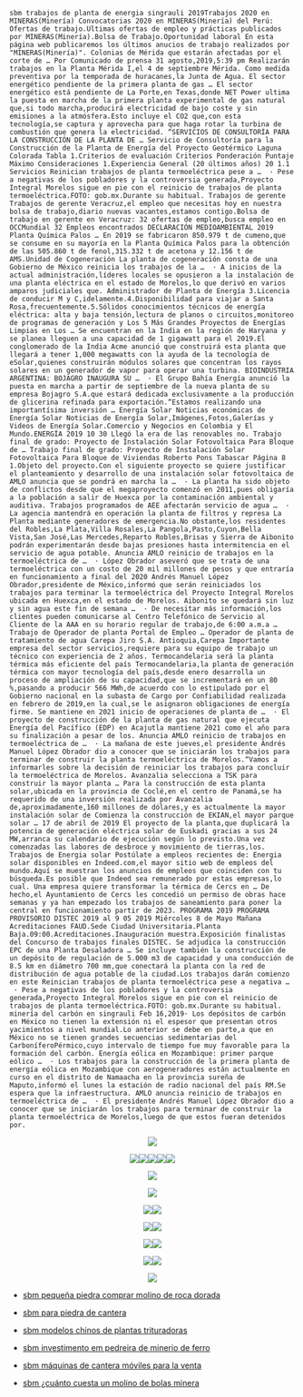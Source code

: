 
```
sbm trabajos de planta de energia singrauli 2019Trabajos 2020 en MINERAS(Minería) Convocatorias 2020 en MINERAS(Minería) del Perú: Ofertas de trabajo.Ultimas ofertas de empleo y prácticas publicados por MINERAS(Minería).Bolsa de Trabajo.Oportunidad laboral En esta página web publicaremos los últimos anucios de trabajo realizados por "MINERAS(Minería)". Colonias de Mérida que estarán afectadas por el corte de … Por Comunicado de prensa 31 agosto,2019,5:39 pm Realizarán trabajos en la Planta Mérida I,el 4 de septiembre Mérida. Como medida preventiva por la temporada de huracanes,la Junta de Agua. El sector energético pendiente de la primera planta de gas … El sector energético está pendiente de La Porte,en Texas,donde NET Power ultima la puesta en marcha de la primera planta experimental de gas natural que,si todo marcha,producirá electricidad de bajo coste y sin emisiones a la atmósfera.Esto incluye el CO2 que,con esta tecnología,se captura y aprovecha para que haga rotar la turbina de combustión que genera la electricidad. “SERVICIOS DE CONSULTORÍA PARA LA CONSTRUCCIÓN DE LA PLANTA DE … Servicio de Consultoría para la Construcción de la Planta de Energía del Proyecto Geotérmico Laguna Colorada Tabla 1.Criterios de evaluación Criterios Ponderación Puntaje Máximo Consideraciones 1.Experiencia General (20 últimos años) 20 1.1 Servicios Reinician trabajos de planta termoeléctrica pese a …  · Pese a negativas de los pobladores y la controversia generada,Proyecto Integral Morelos sigue en pie con el reinicio de trabajos de planta termoeléctrica.FOTO: gob.mx.Durante su habitual. Trabajos de gerente Trabajos de gerente Veracruz,el empleo que necesitas hoy en nuestra bolsa de trabajo,diario nuevas vacantes,estamos contigo.Bolsa de trabajo en gerente en Veracruz: 32 ofertas de empleo,busca empleo en OCCMundial 32 Empleos encontrados DECLARACIÓN MEDIOAMBIENTAL 2019 Planta Química Palos … En 2019 se fabricaron 850.979 t de cumeno,que se consume en su mayoría en la Planta Química Palos para la obtención de las 505.860 t de fenol,315.332 t de acetona y 12.156 t de AMS.Unidad de Cogeneración La planta de cogeneración consta de una Gobierno de México reinicia los trabajos de la …  · A inicios de la actual administración,líderes locales se opusieron a la instalación de una planta eléctrica en el estado de Morelos,lo que derivó en varios amparos judiciales que. Administrador de Planta de Energía 3.Licencia de conducir M y C,idelamente.4.Disponibilidad para viajar a Santa Rosa,frecuentemente.5.Sólidos conocimientos técnicos de energía eléctrica: alta y baja tensión,lectura de planos o circuitos,monitoreo de programas de generación y Los 5 Más Grandes Proyectos de Energías Limpias en Los … Se encuentran en la India en la región de Haryana y se planea lleguen a una capacidad de 1 gigawatt para el 2019.El conglomerado de la India Acme anunció que construirá esta planta que llegará a tener 1,000 megawatts con la ayuda de la tecnología de eSolar,quienes construirán módulos solares que concentran los rayos solares en un generador de vapor para operar una turbina. BIOINDUSTRIA ARGENTINA: BOJAGRO INAUGURA SU …  · El Grupo Bahía Energía anunció la puesta en marcha a partir de septiembre de la nueva planta de su empresa Bojagro S.A.que estará dedicada exclusivamente a la producción de glicerina refinada para exportación.“Estamos realizando una importantísima inversión … Energía Solar Noticias económicas de Energía Solar Noticias de Energía Solar,Imágenes,Fotos,Galerías y Videos de Energía Solar.Comercio y Negocios en Colombia y El Mundo.ENERGÍA 2019 10 30 Llegó la era de las renovables no. Trabajo final de grado: Proyecto de Instalación Solar Fotovoltaica Para Bloque de … Trabajo final de grado: Proyecto de Instalación Solar Fotovoltaica Para Bloque de Viviendas Roberto Pons Tabascar Página 8 1.Objeto del proyecto.Con el siguiente proyecto se quiere justificar el planteamiento y desarrollo de una instalación solar fotovoltaica de AMLO anuncia que se pondrá en marcha la …  · La planta ha sido objeto de conflictos desde que el megaproyecto comenzó en 2011,pues obligaría a la población a salir de Huexca por la contaminación ambiental y auditiva. Trabajos programados de AEE afectarán servicio de agua …  · La agencia mantendrá en operación la planta de filtros y represa La Planta mediante generadores de emergencia.No obstante,los residentes del Robles,La Plata,Villa Rosales,La Pangola,Pasto,Cuyon,Bella Vista,San José,Las Mercedes,Reparto Robles,Brisas y Sierra de Aibonito podrán experimentarán desde bajas presiones hasta intermitencia en el servicio de agua potable. Anuncia AMLO reinicio de trabajos en la termoeléctrica de …  · López Obrador aseveró que se trata de una termoeléctrica con un costo de 20 mil millones de pesos y que entraría en funcionamiento a final del 2020 Andrés Manuel López Obrador,presidente de México,informó que serán reiniciados los trabajos para terminar la termoeléctrica del Proyecto Integral Morelos ubicada en Huexca,en el estado de Morelos. Aibonito se quedará sin luz y sin agua este fin de semana …  · De necesitar más información,los clientes pueden comunicarse al Centro Telefónico de Servicio al Cliente de la AAA en su horario regular de trabajo,de 6:00 a.m.a … Trabajo de Operador de planta Portal de Empleo … Operador de planta de tratamiento de agua Carepa Jiro S.A. Antioquia,Carepa Importante empresa del sector servicios,requiere para su equipo de trabajo un técnico con experiencia de 2 años. Termocandelaria será la planta térmica más eficiente del país Termocandelaria,la planta de generación térmica con mayor tecnología del país,desde enero desarrolla un proceso de ampliación de su capacidad,que se incrementará en un 80 %,pasando a producir 566 MWh,de acuerdo con lo estipulado por el Gobierno nacional en la subasta de Cargo por Confiabilidad realizada en febrero de 2019,en la cual,se le asignaron obligaciones de energía firme. Se mantiene en 2021 inicio de operaciones de planta de …  · El proyecto de construcción de la planta de gas natural que ejecuta Energía del Pacífico (EDP) en Acajutla mantiene 2021 como el año para su finalización a pesar de los. Anuncia AMLO reinicio de trabajos en termoeléctrica de …  · La mañana de este jueves,el presidente Andrés Manuel López Obrador dio a conocer que se iniciarán los trabajos para terminar de construir la planta termoeléctrica de Morelos.“Vamos a informarles sobre la decisión de reiniciar los trabajos para concluir la termoeléctrica de Morelos. Avanzalia selecciona a TSK para construir la mayor planta … Para la construcción de esta planta solar,ubicada en la provincia de Coclé,en el centro de Panamá,se ha requerido de una inversión realizada por Avanzalia de,aproximadamente,160 millones de dólares,y es actualmente la mayor instalación solar de Comienza la construcción de EKIAN,el mayor parque solar … 17 de abril de 2019 El proyecto de la planta,que duplicará la potencia de generación eléctrica solar de Euskadi gracias a sus 24 MW,arranca su calendario de ejecución según lo previsto.Una vez comenzadas las labores de desbroce y movimiento de tierras,los. Trabajos de Energia solar Postúlate a empleos recientes de: Energia solar disponibles en Indeed.com,el mayor sitio web de empleos del mundo.Aquí se muestran los anuncios de empleos que coinciden con tu búsqueda.Es posible que Indeed sea remunerado por estas empresas,lo cual. Una empresa quiere transformar la térmica de Cercs en … De hecho,el Ayuntamiento de Cercs les concedió un permiso de obras hace semanas y ya han empezado los trabajos de saneamiento para poner la central en funcionamiento partir de 2023. PROGRAMA 2019 PROGRAMA PROVISORIO DISTEC 2019 al 9 05 2019 Miércoles 8 de Mayo Mañana Acreditaciones FAUD.Sede Ciudad Universitaria.Planta Baja.09:00.Acreditaciones.Inauguración muestra.Exposición finalistas del Concurso de trabajos finales DISTEC. Se adjudica la construcción EPC de una Planta Desaladora … Se incluye también la construcción de un depósito de regulación de 5.000 m3 de capacidad y una conducción de 8.5 km en diámetro 700 mm,que conectará la planta con la red de distribución de agua potable de la ciudad.Los trabajos darán comienzo en este Reinician trabajos de planta termoeléctrica pese a negativa …  · Pese a negativas de los pobladores y la controversia generada,Proyecto Integral Morelos sigue en pie con el reinicio de trabajos de planta termoeléctrica.FOTO: gob.mx.Durante su habitual. minería del carbón en singrauli Feb 16,2019· Los depósitos de carbón en México no tienen la extensión ni el espesor que presentan otros yacimientos a nivel mundial.Lo anterior se debe en parte,a que en México no se tienen grandes secuencias sedimentarias del CarboníferoPérmico,cuyo intervalo de tiempo fue muy favorable para la formación del carbón. Energía eólica en Mozambique: primer parque eólico …  · Los trabajos para la construcción de la primera planta de energía eólica en Mozambique con aerogeneradores están actualmente en curso en el distrito de Namaacha en la provincia sureña de Maputo,informó el lunes la estación de radio nacional del país RM.Se espera que la infraestructura. AMLO anuncia reinicio de trabajos en termoeléctrica de …  · El presidente Andrés Manuel López Obrador dio a conocer que se iniciarán los trabajos para terminar de construir la planta termoeléctrica de Morelos,luego de que estos fueran detenidos por. 
```

<div align="center">

<a href="https://es-crusher.shibang-china.com/github&k=sbm+trabajos+de+planta+de+energia+singrauli+2019"><img src="https://static.shibang-china.com/es/crusher/logo.jpg"></a>

<a href="https://es-crusher.shibang-china.com/github&k=sbm+trabajos+de+planta+de+energia+singrauli+2019"><img src="https://static.shibang-china.com/es/crusher/index.jpg"></a><a href="https://es-crusher.shibang-china.com/material.htmlgithub&k=sbm+trabajos+de+planta+de+energia+singrauli+2019"><img src="https://static.shibang-china.com/es/crusher/material.jpg"></a><a href="https://es-crusher.shibang-china.com/application.htmlgithub&k=sbm+trabajos+de+planta+de+energia+singrauli+2019"><img src="https://static.shibang-china.com/es/crusher/application.jpg"></a><a href="https://es-crusher.shibang-china.com/aboutus.htmlgithub&k=sbm+trabajos+de+planta+de+energia+singrauli+2019"><img src="https://static.shibang-china.com/es/crusher/aboutus.jpg"></a><a href="https://es-crusher.shibang-china.com/contact.htmlgithub&k=sbm+trabajos+de+planta+de+energia+singrauli+2019"><img src="https://static.shibang-china.com/es/crusher/contact.jpg"></a>

<a href="https://es-crusher.shibang-china.com/github&k=sbm+trabajos+de+planta+de+energia+singrauli+2019"><img src="https://static.shibang-china.com/es/crusher/banner.jpg"></a>

<a href="https://swt.shibang-china.com/github&k=sbm+trabajos+de+planta+de+energia+singrauli+2019"><img src="https://static.shibang-china.com/es/crusher/text.jpg"></a>

<a href="https://swt.shibang-china.com/github&k=sbm+trabajos+de+planta+de+energia+singrauli+2019"><img src="https://static.shibang-china.com/es/crusher/chat.jpg"></a><a href="https://es-crusher.shibang-china.com/contact.htmlgithub&k=sbm+trabajos+de+planta+de+energia+singrauli+2019"><img src="https://static.shibang-china.com/es/crusher/message.jpg"></a>

<a href="https://es-crusher.shibang-china.com/products/pe.htmlgithub&k=sbm+trabajos+de+planta+de+energia+singrauli+2019"><img src="https://static.shibang-china.com/es/crusher/pe.jpg"></a><a href="https://es-crusher.shibang-china.com/products/pf.htmlgithub&k=sbm+trabajos+de+planta+de+energia+singrauli+2019"><img src="https://static.shibang-china.com/es/crusher/pf.jpg"></a>

<a href="https://es-crusher.shibang-china.com/products/hpt.htmlgithub&k=sbm+trabajos+de+planta+de+energia+singrauli+2019"><img src="https://static.shibang-china.com/es/crusher/hpt.jpg"></a><a href="https://es-crusher.shibang-china.com/products/vsi.htmlgithub&k=sbm+trabajos+de+planta+de+energia+singrauli+2019"><img src="https://static.shibang-china.com/es/crusher/vsi.jpg"></a>

<a href="https://es-crusher.shibang-china.com/products/klv.htmlgithub&k=sbm+trabajos+de+planta+de+energia+singrauli+2019"><img src="https://static.shibang-china.com/es/crusher/klv.jpg"></a><a href="https://es-crusher.shibang-china.com/products/portable.htmlgithub&k=sbm+trabajos+de+planta+de+energia+singrauli+2019"><img src="https://static.shibang-china.com/es/crusher/portable.jpg"></a>

<a href="https://swt.shibang-china.com/github&k=sbm+trabajos+de+planta+de+energia+singrauli+2019"><img src="https://static.shibang-china.com/es/crusher/case.jpg"></a>

</div>


* [sbm pequeña piedra comprar molino de roca dorada](sbm%20peque%C3%B1a%20piedra%20comprar%20molino%20de%20roca%20dorada.md)

* [sbm para piedra de cantera](sbm%20para%20piedra%20de%20cantera.md)

* [sbm modelos chinos de plantas trituradoras](sbm%20modelos%20chinos%20de%20plantas%20trituradoras.md)

* [sbm investimento em pedreira de minerio de ferro](sbm%20investimento%20em%20pedreira%20de%20minerio%20de%20ferro.md)

* [sbm máquinas de cantera móviles para la venta](sbm%20m%C3%A1quinas%20de%20cantera%20m%C3%B3viles%20para%20la%20venta.md)

* [sbm ¿cuánto cuesta un molino de bolas minera](sbm%20%C2%BFcu%C3%A1nto%20cuesta%20un%20molino%20de%20bolas%20minera.md)